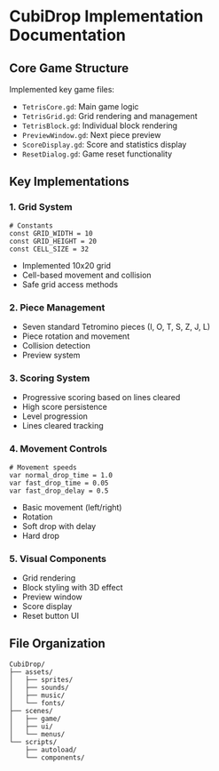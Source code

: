 # CubiDrop Implementation Documentation

## Core Game Structure
Implemented key game files:
- `TetrisCore.gd`: Main game logic
- `TetrisGrid.gd`: Grid rendering and management
- `TetrisBlock.gd`: Individual block rendering
- `PreviewWindow.gd`: Next piece preview
- `ScoreDisplay.gd`: Score and statistics display
- `ResetDialog.gd`: Game reset functionality

## Key Implementations

### 1. Grid System
```gdscript
# Constants
const GRID_WIDTH = 10
const GRID_HEIGHT = 20
const CELL_SIZE = 32
```
- Implemented 10x20 grid
- Cell-based movement and collision
- Safe grid access methods

### 2. Piece Management
- Seven standard Tetromino pieces (I, O, T, S, Z, J, L)
- Piece rotation and movement
- Collision detection
- Preview system

### 3. Scoring System
- Progressive scoring based on lines cleared
- High score persistence
- Level progression
- Lines cleared tracking

### 4. Movement Controls
```gdscript
# Movement speeds
var normal_drop_time = 1.0
var fast_drop_time = 0.05
var fast_drop_delay = 0.5
```
- Basic movement (left/right)
- Rotation
- Soft drop with delay
- Hard drop

### 5. Visual Components
- Grid rendering
- Block styling with 3D effect
- Preview window
- Score display
- Reset button UI

## File Organization
```
CubiDrop/
├── assets/
│   ├── sprites/
│   ├── sounds/
│   ├── music/
│   └── fonts/
├── scenes/
│   ├── game/
│   ├── ui/
│   └── menus/
└── scripts/
    ├── autoload/
    └── components/
```